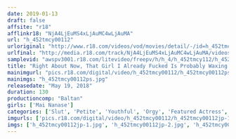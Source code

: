 ```yaml
---
date: 2019-01-13
draft: false
affsite: "r18"
afflinkr18: "NjA4LjEuMS4xLjAuMC4wLjAuMA"
url: "h_452tmcy00112"
urloriginal: "http://www.r18.com/videos/vod/movies/detail/-/id=h_452tmcy00112"
urlfinal: "http://media.r18.com/track/NjA4LjEuMS4xLjAuMC4wLjAuMA/videos/vod/movies/detail/-/id=h_452tmcy00112"
samplevid: "awspv3001.r18.com/litevideo/freepv/h/h_4/h_452tmcy112/h_452tmcy112_dmb_w.mp4"
title: "Right About Now, That Girl I Already Fucked Is Probably Waxing Poetic On Social Media"
mainimgurl: "pics.r18.com/digital/video/h_452tmcy00112/h_452tmcy00112ps.jpg"
mainimgs: "h_452tmcy00112ps.jpg"
releasedate: "May 19, 2018"
duration: 130
productioncomp: "Baltan"
girls: ['Mai Nanase']
categories: ['Slut', 'Petite', 'Youthful', 'Orgy', 'Featured Actress', 'Threesome / Foursome', 'Hi-Def']
imgurls: ['pics.r18.com/digital/video/h_452tmcy00112/h_452tmcy00112jp-1.jpg', 'pics.r18.com/digital/video/h_452tmcy00112/h_452tmcy00112jp-2.jpg', 'pics.r18.com/digital/video/h_452tmcy00112/h_452tmcy00112jp-3.jpg', 'pics.r18.com/digital/video/h_452tmcy00112/h_452tmcy00112jp-4.jpg', 'pics.r18.com/digital/video/h_452tmcy00112/h_452tmcy00112jp-5.jpg', 'pics.r18.com/digital/video/h_452tmcy00112/h_452tmcy00112jp-6.jpg', 'pics.r18.com/digital/video/h_452tmcy00112/h_452tmcy00112jp-7.jpg', 'pics.r18.com/digital/video/h_452tmcy00112/h_452tmcy00112jp-8.jpg', 'pics.r18.com/digital/video/h_452tmcy00112/h_452tmcy00112jp-9.jpg', 'pics.r18.com/digital/video/h_452tmcy00112/h_452tmcy00112jp-10.jpg', 'pics.r18.com/digital/video/h_452tmcy00112/h_452tmcy00112jp-11.jpg', 'pics.r18.com/digital/video/h_452tmcy00112/h_452tmcy00112jp-12.jpg', 'pics.r18.com/digital/video/h_452tmcy00112/h_452tmcy00112jp-13.jpg', 'pics.r18.com/digital/video/h_452tmcy00112/h_452tmcy00112jp-14.jpg', 'pics.r18.com/digital/video/h_452tmcy00112/h_452tmcy00112jp-15.jpg', 'pics.r18.com/digital/video/h_452tmcy00112/h_452tmcy00112jp-16.jpg', 'pics.r18.com/digital/video/h_452tmcy00112/h_452tmcy00112jp-17.jpg', 'pics.r18.com/digital/video/h_452tmcy00112/h_452tmcy00112jp-18.jpg', 'pics.r18.com/digital/video/h_452tmcy00112/h_452tmcy00112jp-19.jpg', 'pics.r18.com/digital/video/h_452tmcy00112/h_452tmcy00112jp-20.jpg']
imgs: ['h_452tmcy00112jp-1.jpg', 'h_452tmcy00112jp-2.jpg', 'h_452tmcy00112jp-3.jpg', 'h_452tmcy00112jp-4.jpg', 'h_452tmcy00112jp-5.jpg', 'h_452tmcy00112jp-6.jpg', 'h_452tmcy00112jp-7.jpg', 'h_452tmcy00112jp-8.jpg', 'h_452tmcy00112jp-9.jpg', 'h_452tmcy00112jp-10.jpg', 'h_452tmcy00112jp-11.jpg', 'h_452tmcy00112jp-12.jpg', 'h_452tmcy00112jp-13.jpg', 'h_452tmcy00112jp-14.jpg', 'h_452tmcy00112jp-15.jpg', 'h_452tmcy00112jp-16.jpg', 'h_452tmcy00112jp-17.jpg', 'h_452tmcy00112jp-18.jpg', 'h_452tmcy00112jp-19.jpg', 'h_452tmcy00112jp-20.jpg']
---
```

